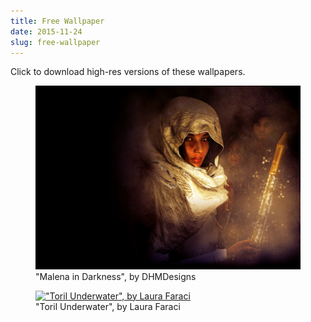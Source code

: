 ```yaml
---
title: Free Wallpaper
date: 2015-11-24
slug: free-wallpaper
---
```

Click to download high-res versions of these wallpapers.

<figure><a href="../assets/cordimancy_wallpaper.jpg"><img src="../assets/cordimancy_wallpaper.jpg" /></a><figcaption>"Malena in Darkness", by DHMDesigns</figcaption></figure>

<figure><a href="../assets/cordimancy_landscape.jpg"><img src="../assets/cordimancy_landscape.jpg" alt="&quot;Toril Underwater&quot;, by Laura Faraci" /></a><figcaption>"Toril Underwater", by Laura Faraci</figcaption></figure>